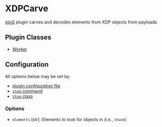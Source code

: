 # XDPCarve

[stoQ](https://stoq-framework.readthedocs.io/en/latest/index.html) plugin carves and decodes elements from XDP objects from payloads

## Plugin Classes

- [Worker](https://stoq-framework.readthedocs.io/en/latest/dev/workers.html)

## Configuration

All options below may be set by:

- [plugin configuration file](https://stoq-framework.readthedocs.io/en/latest/dev/plugin_overview.html#configuration)
- [`stoq` command](https://stoq-framework.readthedocs.io/en/latest/gettingstarted.html#plugin-options)
- [`Stoq` class](https://stoq-framework.readthedocs.io/en/latest/dev/core.html?highlight=plugin_opts#using-providers)

### Options

- `elements` [str]: Elements to look for objects in (i.e., `chunk`)
